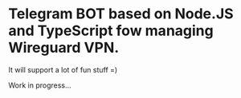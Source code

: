 # Telegram BOT based on Node.JS and TypeScript fow managing Wireguard VPN.

It will support a lot of fun stuff =)

Work in progress...
